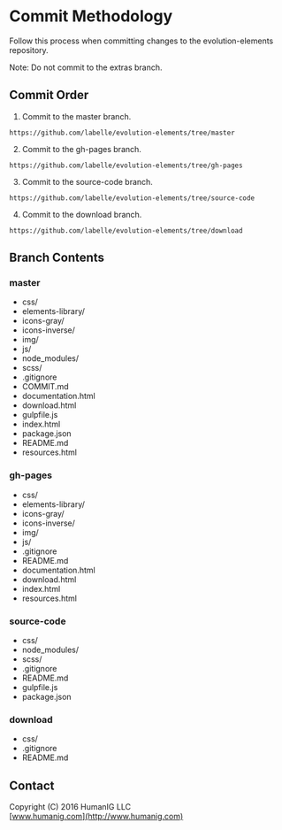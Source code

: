 # Commit Methodology
Follow this process when committing changes to the evolution-elements repository.

Note: Do not commit to the extras branch.

## Commit Order

1. Commit to the master branch.

 ```
https://github.com/labelle/evolution-elements/tree/master
```

2. Commit to the gh-pages branch.

 ```
https://github.com/labelle/evolution-elements/tree/gh-pages
```

3. Commit to the source-code branch.

 ```
https://github.com/labelle/evolution-elements/tree/source-code
```

4. Commit to the download branch.

 ```
https://github.com/labelle/evolution-elements/tree/download
```

## Branch Contents


### master

* css/
* elements-library/
* icons-gray/
* icons-inverse/
* img/
* js/
* node_modules/
* scss/
* .gitignore
* COMMIT.md
* documentation.html
* download.html
* gulpfile.js
* index.html
* package.json
* README.md
* resources.html



### gh-pages

* css/
* elements-library/
* icons-gray/
* icons-inverse/
* img/
* js/
* .gitignore
* README.md
* documentation.html
* download.html
* index.html
* resources.html


### source-code

* css/
* node_modules/
* scss/
* .gitignore
* README.md
* gulpfile.js
* package.json


### download

* css/
* .gitignore
* README.md


## Contact
Copyright (C) 2016 HumanIG LLC<br>
[www.humanig.com](http://www.humanig.com)<br>
